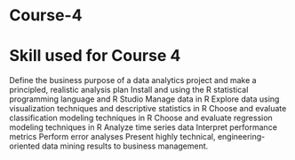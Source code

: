 # Course-4

# Skill used for Course 4

Define the business purpose of a data analytics project and make a principled, realistic analysis plan
Install and using the R statistical programming language and R Studio
Manage data in R
Explore data using visualization techniques and descriptive statistics in R
Choose and evaluate classification modeling techniques in R
Choose and evaluate regression modeling techniques in R
Analyze time series data
Interpret performance metrics
Perform error analyses
Present highly technical, engineering-oriented data mining results to business management.
